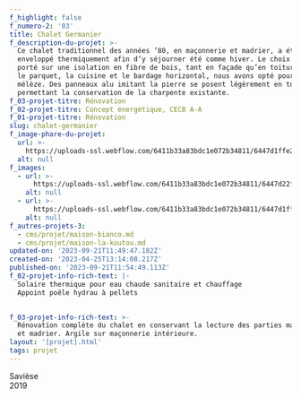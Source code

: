 ```yaml
---
f_highlight: false
f_numero-2: '03'
title: Chalet Germanier
f_description-du-projet: >-
  Ce chalet traditionnel des années ’80, en maçonnerie et madrier, a été
  enveloppé thermiquement afin d’y séjourner été comme hiver. Le choix s’est
  porté sur une isolation en fibre de bois, tant en façade qu’en toiture. Pour
  le parquet, la cuisine et le bardage horizontal, nous avons opté pour du
  mélèze. Des panneaux alu imitant la pierre se posent légèrement en toiture,
  permettant la conservation de la charpente existante.
f_03-projet-titre: Rénovation
f_02-projet-titre: Concept énergétique, CECB A-A
f_01-projet-titre: Rénovation
slug: chalet-germanier
f_image-phare-du-projet:
  url: >-
    https://uploads-ssl.webflow.com/6411b33a83bdc1e072b34811/6447d1ffe21e95c0ccdae4d6_chalet-germanier-bjpg.jpg
  alt: null
f_images:
  - url: >-
      https://uploads-ssl.webflow.com/6411b33a83bdc1e072b34811/6447d22fd30d4be95e146739_chalet-germanier-b.jpg
    alt: null
  - url: >-
      https://uploads-ssl.webflow.com/6411b33a83bdc1e072b34811/6447d1ffe21e95c0ccdae4d6_chalet-germanier-bjpg.jpg
    alt: null
f_autres-projets-3:
  - cms/projet/maison-bianco.md
  - cms/projet/maison-la-koutou.md
updated-on: '2023-09-21T11:49:47.182Z'
created-on: '2023-04-25T13:14:08.217Z'
published-on: '2023-09-21T11:54:49.113Z'
f_02-projet-info-rich-text: |-
  Solaire thermique pour eau chaude sanitaire et chauffage  
  Appoint poêle hydrau à pellets

  ‍
f_03-projet-info-rich-text: >-
  Rénovation complète du chalet en conservant la lecture des parties maçonnerie
  et madrier. Argile sur maçonnerie intérieure.
layout: '[projet].html'
tags: projet
---
```


Savièse  
2019
